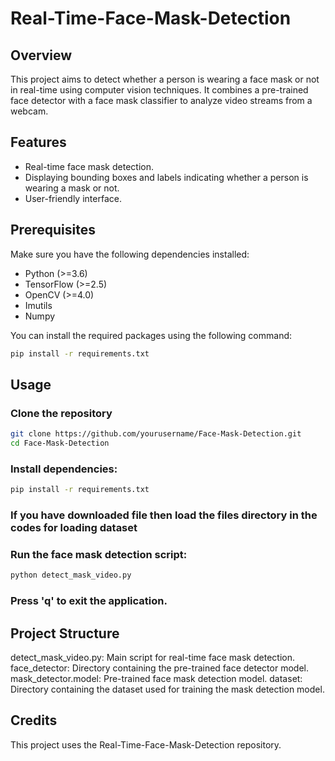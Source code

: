 # Real-Time-Face-Mask-Detection

## Overview

This project aims to detect whether a person is wearing a face mask or not in real-time using computer vision techniques. It combines a pre-trained face detector with a face mask classifier to analyze video streams from a webcam.

## Features

- Real-time face mask detection.
- Displaying bounding boxes and labels indicating whether a person is wearing a mask or not.
- User-friendly interface.

## Prerequisites

Make sure you have the following dependencies installed:

- Python (>=3.6)
- TensorFlow (>=2.5)
- OpenCV (>=4.0)
- Imutils
- Numpy

You can install the required packages using the following command:

```bash
pip install -r requirements.txt
```
## Usage
### Clone the repository

```bash
git clone https://github.com/yourusername/Face-Mask-Detection.git
cd Face-Mask-Detection
```
### Install dependencies:
```bash
pip install -r requirements.txt
```
### If you have downloaded file then load the files directory in the codes for loading dataset

### Run the face mask detection script:
```bash
python detect_mask_video.py
```
### Press 'q' to exit the application.

## Project Structure
detect_mask_video.py: Main script for real-time face mask detection.
face_detector: Directory containing the pre-trained face detector model.
mask_detector.model: Pre-trained face mask detection model.
dataset: Directory containing the dataset used for training the mask detection model.
## Credits
This project uses the Real-Time-Face-Mask-Detection repository.


